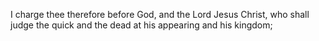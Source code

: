 I charge thee therefore before God, and the Lord Jesus Christ, who shall judge the quick and the dead at his appearing and his kingdom;
